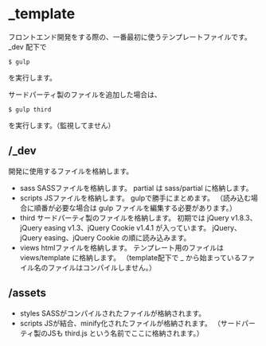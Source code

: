 # _template
フロントエンド開発をする際の、一番最初に使うテンプレートファイルです。
_dev 配下で
```
$ gulp
```
を実行します。

サードパーティ製のファイルを追加した場合は、
```
$ gulp third
```
を実行します。（監視してません）

## /_dev
開発に使用するファイルを格納します。
- sass
SASSファイルを格納します。
partial は sass/partial に格納します。
- scripts
JSファイルを格納します。
gulpで勝手にまとめます。
（読み込む場合に順番が必要な場合は gulp ファイルを編集する必要があります。）
- third
サードパーティ製のファイルを格納します。
初期では jQuery v1.8.3、jQuery easing v1.3、jQuery Cookie v1.4.1 が入っています。
jQuery、jQuery easing、jQuery Cookie の順に読み込みます。
- views
htmlファイルを格納します。
テンプレート用のファイルは views/template に格納します。
（template配下で _ から始まっているファイル名のファイルはコンパイルしません。）

## /assets
- styles
SASSがコンパイルされたファイルが格納されます。
- scripts
JSが結合、minify化されたファイルが格納されます。
（サードパーティ製のJSも third.js という名前でここに格納されます。）